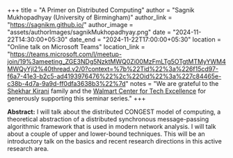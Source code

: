 +++
title = "A Primer on Distributed Computing"
author = "Sagnik Mukhopadhyay (University of Birmingham)"
author_link = "https://sagnikm.github.io/"
author_image = "assets/authorImages/sagnikMukhopadhyay.png"
date = "2024-11-22T14:30:00+05:30"
date_end = "2024-11-22T17:00:00+05:30"
location = "Online talk on Microsoft Teams"
location_link = "https://teams.microsoft.com/l/meetup-join/19%3ameeting_ZGE3NDg5NzktMWQ0Zi00MzFmLTg5OTgtMTMyYWM4MWQyYjI2%40thread.v2/0?context=%7b%22Tid%22%3a%226f15cd97-f6a7-41e3-b2c5-ad4193976476%22%2c%22Oid%22%3a%227c84465e-c38b-4d7a-9a9d-ff0dfa3638b3%22%7d"
notes = "We are grateful to the <a href = "https://www.accel.com/people/shekhar-kirani" target= "_blank">Shekhar Kirani</a> family and the <a href = "https://www.csa.iisc.ac.in/cfe-walmart/" target= "_blank">Walmart Center for Tech Excellence</a> for generously supporting this seminar series."
+++

<b>Abstract:</b>
I will talk about the distributed CONGEST model of computing, a theoretical abstraction of a distributed synchronous message-passing algorithmic framework that is used in modern network analysis. I will talk about a couple of upper and lower-bound techniques. This will be an introductory talk on the basics and recent research directions in this active research area.